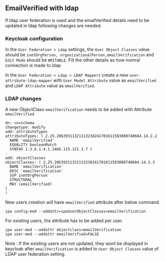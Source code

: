 ## EmailVerified with ldap 

If ldap user federation is used and the emailVerified details need to be updated in ldap following changes are needed.


### Keycloak configuration

In the  `User Federation > Ldap` settings, the `User Object Classes` value should be `inetOrgPerson, organizationalPerson,emailVerification` and `Edit Mode` should be `WRITABLE`. Fill the other details as how nomral connection is made to ldap

In the `User Federation > Ldap > LDAP Mappers` create a new `user-attribute-ldap-mapper` with `User Model Attribute` value as `emailVerified` and `LDAP Attribute` value as `emailVerified`.

### LDAP changes

A new ObjectClass `emailVerification` needs to be added with Attribute `emailVerified`

```ldapmodify -v -D "${BIND-DN}" -w "${BIND-PASSWORD}" <<!
dn: cn=schema
changetype: modify
add: attributeTypes
attributeTypes: ( 2.25.28639311321113238241701611583088740684.14.2.2
  NAME 'emailVerified'
  EQUALITY booleanMatch
  SYNTAX 1.3.6.1.4.1.1466.115.121.1.7 )
-
add: objectClasses
objectClasses: ( 2.25.28639311321113238241701611583088740684.14.2.3
  NAME 'emailVerification'
  DESC 'emailVerification'
  SUP inetOrgPerson
  STRUCTURAL
  MAY (emailVerified)
)
!
```

New users creation will have `emailVerified` attribute after below command.
```
ipa config-mod --addattr=ipaUserObjectClasses=emailVerification
```


For existing users, the attribute has to be added per user.
```
ipa user-mod --addattr objectclass=emailVerification
ipa user-mod --addattr emailVerified=FALSE
```

Note : If the existing users are not updated, they wont be displayed in keycloak after `emailVerification` is added to `User Object Classes` value of LDAP user federation setting.

